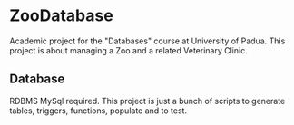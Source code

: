 # ZooDatabase
Academic project for the "Databases" course at University of Padua.
This project is about managing a Zoo and a related Veterinary Clinic.
## Database
RDBMS MySql required. This project is just a bunch of scripts to generate tables, triggers, functions, populate and to test.

